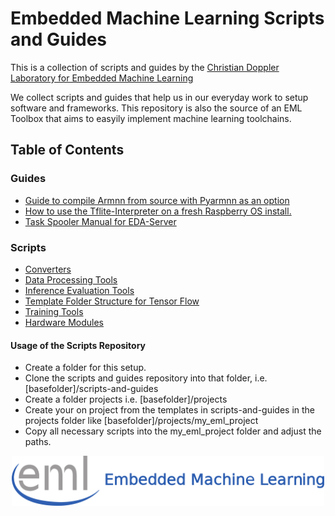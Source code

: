 
# Embedded Machine Learning Scripts and Guides

This is a collection of scripts and guides by the <a href="https://embedded-machine-learning.github.io/webpage/">Christian Doppler Laboratory for Embedded Machine Learning</a>

We collect scripts and guides that help us in our everyday work to setup software and frameworks. This repository is also the source of an EML Toolbox that aims to easyily implement machine learning toolchains.

## Table of Contents

### Guides

* [ Guide to compile Armnn from source with Pyarmnn as an option](./guides/compile_armnn.md)
* [ How to use the Tflite-Interpreter on a fresh Raspberry OS install.](./guides/setup_tflite.md)
* [ Task Spooler Manual for EDA-Server](./guides/task_spooler_manual.md)


### Scripts
* [ Converters](./scripts/conversion/README.md)
* [ Data Processing Tools](./scripts/data_preparation/README.md)
* [ Inference Evaluation Tools](./scripts/inference_evaluation/README.md)
* [ Template Folder Structure for Tensor Flow](./scripts/template_workspace/README.md)
* [ Training Tools](./scripts/training/README.md)
* [ Hardware Modules](./scripts/hardwaremodules/)

#### Usage of the Scripts Repository
- Create a folder for this setup.
- Clone the scripts and guides repository into that folder, i.e. \[basefolder\]/scripts-and-guides
- Create a folder projects i.e. \[basefolder\]/projects
- Create your on project from the templates in scripts-and-guides in the projects folder like \[basefolder\]/projects/my_eml_project
- Copy all necessary scripts into the my_eml_project folder and adjust the paths. 

<div align="center">
  <img src="./_img/eml_logo_and_text.png", width="500">
</div>
